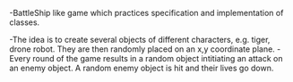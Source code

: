 -BattleShip like game which practices specification and implementation of classes.

-The idea is to create several objects of different characters, e.g. tiger, drone robot. They are then randomly placed on an x,y coordinate plane.
-Every round of the game results in a random object intitiating an attack on an enemy object. A random enemy object is hit and their lives go down.
